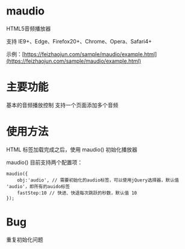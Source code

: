 # maudio

HTML5音频播放器

支持 IE9+、Edge、Firefox20+、Chrome、Opera、Safari4+

示例：[https://feizhaojun.com/sample/maudio/example.html](https://feizhaojun.com/sample/maudio/example.html)

# 主要功能

基本的音频播放控制
支持一个页面添加多个音频

# 使用方法

HTML 标签加载完成之后，使用 maudio() 初始化播放器

maudio() 目前支持两个配置项：

    maudio({
        obj:'audio', // 需要初始化的audio标签，可以使用jQuery选择器，默认值 'audio'，即所有的auido标签
        fastStep:10 // 快进、快退每次跳跃的秒数，默认值 10
    });

# Bug

重复初始化问题